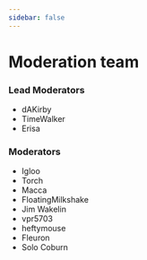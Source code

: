 ```yaml
---
sidebar: false
---
```


# Moderation team

### Lead Moderators

* dAKirby
* TimeWalker
* Erisa

### Moderators

* Igloo
* Torch
* Macca
* FloatingMilkshake
* Jim Wakelin
* vpr5703
* heftymouse
* Fleuron
* Solo Coburn
